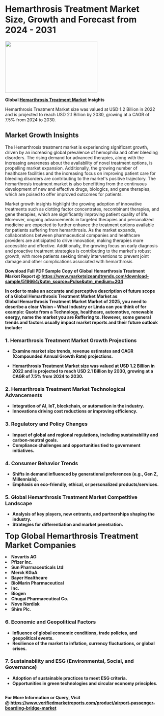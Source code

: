 <H1>Hemarthrosis Treatment Market Size, Growth and Forecast from 2024 - 2031</H1><img class="aligncenter size-medium wp-image-584254" src="https://thirdeyenews.in/wp-content/uploads/2024/09/Global-Market-Research-300x168.jpeg" alt="" width="300" height="168" /><p><strong>Global&nbsp;<a href="https://www.marketsizeandtrends.com/download-sample/519664/&amp;utm_source=Pulse&amp;utm_medium=204">Hemarthrosis Treatment Market</a> Insights</strong></p><p>Hemarthrosis Treatment Market size was valued at USD 1.2 Billion in 2022 and is projected to reach USD 2.1 Billion by 2030, growing at a CAGR of 7.5% from 2024 to 2030.</p><p><h2>Market Growth Insights</h2> <p>The Hemarthrosis treatment market is experiencing significant growth, driven by an increasing global prevalence of hemophilia and other bleeding disorders. The rising demand for advanced therapies, along with the increasing awareness about the availability of novel treatment options, is propelling market expansion. Additionally, the growing number of healthcare facilities and the increasing focus on improving patient care for bleeding disorders are contributing to the market's positive trajectory. The hemarthrosis treatment market is also benefitting from the continuous development of new and effective drugs, biologics, and gene therapies, which are poised to offer improved outcomes for patients.</p> <p><strong></strong></p> <p>Market growth insights highlight the growing adoption of innovative treatments such as clotting factor concentrates, recombinant therapies, and gene therapies, which are significantly improving patient quality of life. Moreover, ongoing advancements in targeted therapies and personalized medicine are expected to further enhance the treatment options available for patients suffering from hemarthrosis. As the market expands, collaborations between pharmaceutical companies and healthcare providers are anticipated to drive innovation, making therapies more accessible and effective. Additionally, the growing focus on early diagnosis and proactive treatment strategies is contributing to the market's robust growth, with more patients seeking timely interventions to prevent joint damage and other complications associated with hemarthrosis.</p> <p><strong></p><p><span class=""><strong>Download Full PDF Sample Copy of Global Hemarthrosis Treatment Market Report</strong> @ <a href="https://www.marketsizeandtrends.com/download-sample/519664/&amp;utm_source=Pulse&amp;utm_medium=204" target="_blank">https://www.marketsizeandtrends.com/download-sample/519664/&amp;utm_source=Pulse&amp;utm_medium=204</a></span></p><p>In order to make an accurate and perceptive description of future scope of a Global&nbsp;Hemarthrosis Treatment Market Market as Global&nbsp;Hemarthrosis Treatment Market Market of 2025, you need to describe a clear Vision &ndash; What Industry or Linda can you think of for example: Quote from a Technology, healthcare, automotive, renewable energy, name the market you are Reffering to. However, some general trends and factors usually impact market reports and their future outlook include:</p><h3>1.&nbsp;<strong>Hemarthrosis Treatment Market Growth Projections</strong></h3><ul><li>Examine market size trends, revenue estimates and CAGR (Compounded Annual Growth Rate) projections.</li><li><p>Hemarthrosis Treatment Market size was valued at USD 1.2 Billion in 2022 and is projected to reach USD 2.1 Billion by 2030, growing at a CAGR of 7.5% from 2024 to 2030.</p></li></ul><h3>2.&nbsp;<strong>Hemarthrosis Treatment Market Technological Advancements</strong></h3><ul><li>Integration of AI, IoT, blockchain, or automation in the industry.</li><li>Innovations driving cost reductions or improving efficiency.</li></ul><h3>3.&nbsp;<strong>Regulatory and Policy Changes</strong></h3><ul><li>Impact of global and regional regulations, including sustainability and carbon-neutral goals.</li><li>Compliance challenges and opportunities tied to government initiatives.</li></ul><h3>4.&nbsp;<strong>Consumer Behavior Trends</strong></h3><ul><li>Shifts in demand influenced by generational preferences (e.g., Gen Z, Millennials).</li><li>Emphasis on eco-friendly, ethical, or personalized products/services.</li></ul><h3>5.&nbsp;<strong>Global Hemarthrosis Treatment Market Competitive Landscape</strong></h3><ul><li>Analysis of key players, new entrants, and partnerships shaping the industry.</li><li>Strategies for differentiation and market penetration.</li></ul><p data-pm-slice="1 1 []"><span style="color: inherit; font-family: inherit; font-size: 25px;">Top Global Hemarthrosis Treatment Market Companies</span></p><div class="" data-test-id=""><p><li>Novartis AG</li><li> Pfizer Inc.</li><li> Sun Pharmaceuticals Ltd</li><li> Merck KGaA</li><li> Bayer Healthcare</li><li> BioMarin Pharmaceutical</li><li> Inc.</li><li> Biogen</li><li> Chugai Pharmaceutical Co.</li><li> Novo Nordisk</li><li> Shire Plc.</li></p></div><h3>6.&nbsp;<strong>Economic and Geopolitical Factors</strong></h3><ul><li>Influence of global economic conditions, trade policies, and geopolitical events.</li><li>Resilience of the market to inflation, currency fluctuations, or global crises.</li></ul><h3>7.&nbsp;<strong>Sustainability and ESG (Environmental, Social, and Governance)</strong></h3><ul><li>Adoption of sustainable practices to meet ESG criteria.</li><li>Opportunities in green technologies and circular economy principles.</li></ul><h2><strong style="font-size: 14px;">For More Information or Query, Visit @&nbsp;</strong><a style="background-color: #ffffff; font-size: 14px;" href="https://www.marketsizeandtrends.com/report/hemarthrosis-treatment-market/" target="_blank">https://www.verifiedmarketreports.com/product/airport-passenger-boarding-bridge-market</a></h2>
